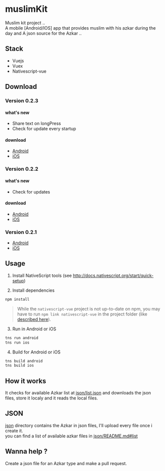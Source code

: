 # muslimKit
Muslim kit project ..  
A mobile [Android/IOS] app that provides muslim with his azkar during the day and A json source for the Azkar ..

## Stack 
- Vuejs 
- Vuex
- Nativescript-vue

## Download
### Version 0.2.3 
#### what's new 
- Share text on longPress
- Check for update every startup
#### download 
- [Android](https://raw.githubusercontent.com/ahegazy/muslimKit/master/build/muslimkit-023.apk)
- [iOS](#)

### Version 0.2.2 
#### what's new 
- Check for updates
#### download 
- [Android](https://raw.githubusercontent.com/ahegazy/muslimKit/master/build/muslimkit-022.apk)
- [iOS](#)
### Version 0.2.1 
- [Android](#)
- [iOS](#)

## Usage

1.  Install NativeScript tools (see http://docs.nativescript.org/start/quick-setup)

2.  Install dependencies

```bash
npm install 
```

> While the `nativescript-vue` project is not up-to-date on npm, you may have to run
> `npm link nativescript-vue` in the project folder (like [described here](https://github.com/rigor789/nativescript-vue/blob/master/CONTRIBUTING.md)).

3.  Run in Android or iOS

```bash
tns run android
tns run ios
```

4. Build for Android or iOS

```bash
tns build android
tns build ios
```

## How it works 
It checks for available Azkar list at [json/list.json](./json/list.json) and downloads the json files, store it localy and it reads the local files.

## JSON 
[json](./json) directory contains the Azkar in json files, I'll upload every file once i create it.      
you can find a list of available azkar files in [json/README.md#list](json/README.md#list)  


## Wanna help ? 
Create a json file for an Azkar type and make a pull request.